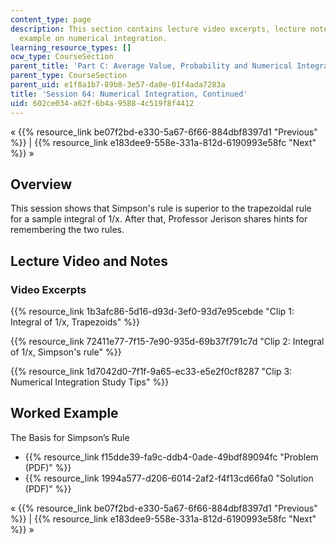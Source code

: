 ```yaml
---
content_type: page
description: This section contains lecture video excerpts, lecture notes, and a worked
  example on numerical integration.
learning_resource_types: []
ocw_type: CourseSection
parent_title: 'Part C: Average Value, Probability and Numerical Integration'
parent_type: CourseSection
parent_uid: e1f8a1b7-89b8-3e57-da0e-01f4ada7283a
title: 'Session 64: Numerical Integration, Continued'
uid: 602ce034-a62f-6b4a-9588-4c519f8f4412
---
```


« {{% resource_link be07f2bd-e330-5a67-6f66-884dbf8397d1 "Previous" %}} | {{% resource_link e183dee9-558e-331a-812d-6190993e58fc "Next" %}} »

Overview
--------

This session shows that Simpson's rule is superior to the trapezoidal rule for a sample integral of 1/x. After that, Professor Jerison shares hints for remembering the two rules.

Lecture Video and Notes
-----------------------

### Video Excerpts

{{% resource_link 1b3afc86-5d16-d93d-3ef0-93d7e95cebde "Clip 1: Integral of 1/x, Trapezoids" %}}

{{% resource_link 72411e77-7f15-7e90-935d-69b37f791c7d "Clip 2: Integral of 1/x, Simpson's rule" %}}

{{% resource_link 1d7042d0-7f1f-9a65-ec33-e5e2f0cf8287 "Clip 3: Numerical Integration Study Tips" %}}

Worked Example
--------------

The Basis for Simpson’s Rule

*   {{% resource_link f15dde39-fa9c-ddb4-0ade-49bdf89094fc "Problem (PDF)" %}}
*   {{% resource_link 1994a577-d206-6014-2af2-f4f13cd66fa0 "Solution (PDF)" %}}

« {{% resource_link be07f2bd-e330-5a67-6f66-884dbf8397d1 "Previous" %}} | {{% resource_link e183dee9-558e-331a-812d-6190993e58fc "Next" %}} »